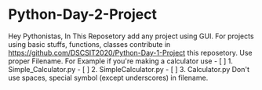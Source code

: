 # Python-Day-2-Project

Hey Pythonistas,
        In This Reposetory add any project using GUI. For projects using basic stuffs, functions, classes contribute in https://github.com/DSCSIT2020/Python-Day-1-Project this reposetory.
        Use proper Filename. For Example if you're making a calculator use
                - [ ] 1. Simple_Calculator.py
                - [ ] 2. SimpleCalculator.py
                - [ ] 3. Calculator.py
        Don't use spaces, special symbol (except underscores) in filename.    
                
                
        
        
